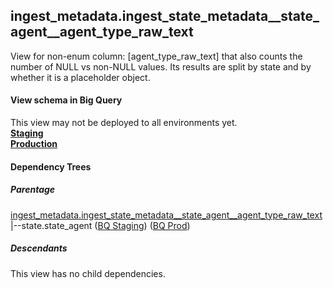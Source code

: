 ## ingest_metadata.ingest_state_metadata__state_agent__agent_type_raw_text
View for non-enum column: [agent_type_raw_text]
 that also counts the number of NULL vs non-NULL values. Its results are split by state
 and by whether it is a placeholder object.

#### View schema in Big Query
This view may not be deployed to all environments yet.<br/>
[**Staging**](https://console.cloud.google.com/bigquery?pli=1&p=recidiviz-staging&page=table&project=recidiviz-staging&d=ingest_metadata&t=ingest_state_metadata__state_agent__agent_type_raw_text)
<br/>
[**Production**](https://console.cloud.google.com/bigquery?pli=1&p=recidiviz-123&page=table&project=recidiviz-123&d=ingest_metadata&t=ingest_state_metadata__state_agent__agent_type_raw_text)
<br/>

#### Dependency Trees

##### Parentage
[ingest_metadata.ingest_state_metadata\__state_agent\__agent_type_raw_text](../ingest_metadata/ingest_state_metadata__state_agent__agent_type_raw_text.md) <br/>
|--state.state_agent ([BQ Staging](https://console.cloud.google.com/bigquery?pli=1&p=recidiviz-staging&page=table&project=recidiviz-staging&d=state&t=state_agent)) ([BQ Prod](https://console.cloud.google.com/bigquery?pli=1&p=recidiviz-123&page=table&project=recidiviz-123&d=state&t=state_agent)) <br/>


##### Descendants
This view has no child dependencies.

